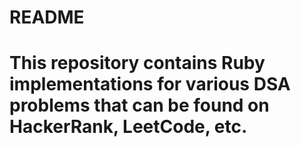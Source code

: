 # README

# This repository contains Ruby implementations for various DSA problems that can be found on HackerRank, LeetCode, etc.